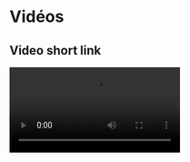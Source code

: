 # Vidéos

## Video short link

<video src="https://youtu.be/Vlz9YT03LJk" /> 

## Same video full link

<video src="https://www.youtube.com/watch?v=Vlz9YT03LJk"/>

## Video broken with a short link

<video src="https://youtu.be/vlNESRmGGlg"/>

## Same video full link-2

<video src="https://www.youtube.com/watch?v=vlNESRmGGlg"/>